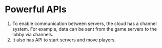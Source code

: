# Powerful APIs
1. To enable communication between servers, the cloud has a channel system. For example, data can be sent from the game servers to the lobby via channels.
2. It also has API to start servers and move players.